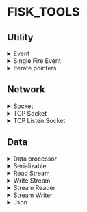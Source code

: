 # FISK_TOOLS
## Utility
<details id="event"> <summary>Event</summary>
 
 ```
 #include "tools/Event.h"
 fisk::tools::Event<...>
 ```
 Stores callbacks and executes them when fired
 ___
 `EventReg Register(std::function<void(Args...)> aCallback)`  
 Registers a callback to be executed when the event fires  
 Returns an `EventReg` handle, destruct this to unregister
 ___
 `void Fire(Args... aArgs)`  
 Fires the event and calls all registered callbacks  
 `aArgs`: arguments to pass to all callbacks
 ___
</details>
<details id="single-fire-event"> <summary>Single Fire Event</summary>
 
 ```
 #include "tools/Event.h"
 fisk::tools::SingleFireEvent<...>
 ```
 Event that can only have one callback at a time and only calls the callback once unless manually re-registered, callback does not need to be unregistered before destruction
 ___
 `Register(std::function<void(Args...)> aCallback)`  
 Registers a callback to the event  
 ___
 `Fire(Args... aArgs)`  
 Calls the callback and unregisters it
 ___
</details>
<details id="iterate-pointers"> <summary>Iterate pointers</summary>
 
 ```
 #include "tools/Iterators.h"
 fisk::tools::IteratePointers<class>
 ```
 Helps with iterating over a pair of pointers in e.g. range-for
 ___
 **constructor**  
 `IteratePointers(T* aBegin, T* aEnd)`  
 `aBegin`: the begin pointer  
 `aEnd`: the end pointer
 ___
 `T* begin()`  
 Returns the begin pointer
 ___
 `T* end()`  
 Returns the end pointer
 ___
</details>
 
## Network
<details id="socket"> <summary>Socket</summary>
 
 ```
 #include "tools/Socket.h"
 fisk::tools::Socket
 ```
 Holds and automatically closes a platform agnostic socket when destructed
</details>
<details id="tcp-socket"> <summary>TCP Socket</summary>
 
 ```
 #include "tools/TCPSocket.h"
 fisk::tools::TCPSocket
 ```
 Allows interaction with a platform agnostic TCP socket

 ___
 **constructor**  
 `TCPSocket(std::shared_ptr<Socket> aSocket)`  
 Takes in an open and connected [socket](#socket) to use for communications
 ___
 **constructor**  
 `TCPSocket(const char* aName, const char* aServiceOrPort, std::chrono::microseconds aTimeout)`  
 Attempts to create a connection to `aName`  
 `aName`: the hostname or address of the target e.g `"localhost"`, `"192.168.0.1"`, `"8.8.8.8"`, or `"google.com"`  
 `aServiceOrPort`: the servicename or port of the the target e.g `"12345"`, `"http"`, `"80"`, or `"ssl"`  
 `aTimeout`: how long to try for  
 Returns a `TCPSocket`, if no connection could be made it still returns a valid `TCPSocket` but it will always return false from `Update()`
 ___
 `bool Update()`  
 Updates the socket, flushes any pending writes and reads any available data  
 Returns `true` if all is good and `false` if the socket is no longer useful and should be discarded
 ___
 `void Close()`  
 Closes the socket  
 ___
 `WriteStream& GetWriteStream()`  
 Returns a reference to the [write stream](#writestream), any data written to it will be sent over the socket
 ___
 `ReadStream GetReadStream()`  
 Returns a reference to the [read stream](#readstream), any data read from the socket will be available from here
 ___
 `Event<> OnDataAvailable`  
 This [event](#event) will be fired whenever there is new data on the readstream
 ___
</details>
<details id="tcp-listen-socket"> <summary>TCP Listen Socket</summary>

 ```
 #include "tools/TCPListenSocket.h"
 fisk::tools::TCPListenSocket
 ```
 Platform agnostic TCP listen socket, Always listens on all available interfaces
 ___
 **constructor**  
 `TCPListenSocket(Port aPort)`  
 Takes in the port to bind to, if `TCPListenSocket::AnyPort` is specified the OS will determine which port to use
 ___
 `bool Update()`  
 Updates the socket checking for any pending connections  
 Returns `true` if all is good, `false` if the socket is no longer useful and should be discarded
 ___
 `Port GetPort()`  
 Returns the `Port` the socket is bound to, useful if `TCPListenSocket::AnyPort` was supplied in the constructor
 ___
 `Event<std::shared_ptr<TCPSocket>> OnNewConnection`  
 This [event](#event) is fired for each new connection
 ___
</details>
 
## Data
<details id="data-processor"> <summary>Data processor</summary>

 ```
 #include "tools/DataProcessor.h"
 fisk::tools::DataProcessor
 ```
 Interface for classes that implements utility to process objects  
 Handles: `uint8_t`, `int8_t`, `uint16_t`, `int16_t`, `uint32_t`, `int32_t`, `uint64_t`, `int64_t`, `std::string`, and anything that fulfills the [serializable](#serializable) concept
 ___
 `bool Process(T& aValue)`  
 Processes a value  
 `aValue`: A reference to the value to process  
 Returns `true` if it was successful `false` otherwise
 ___
</details>
<details id="serializable"> <summary>Serializable</summary>
 
 ```
 #include "tools/concepts.h"
 fisk::tools::Serializable
 ```
 **concept**  
 `true` if the type can be processed by a [data processor](#data-processor)
</details>
<details id="read-stream"> <summary>Read Stream</summary>

 ```
 #include "tools/Stream.h"
 fisk::tools::ReadStream
 ```
 Buffers a stream of data for reading
 ___
 `void AppendData(std::shared_ptr<StreamSegment> aData)`  
 Append some data to the stream
 ___
 `bool Read(uint8_t* aData, size_t aSize)`  
 Attempt to read some data from the stream and step the read offset forward  
 `aData`: the target buffer  
 `aSize`: the amount of data to read  
 Returns `true` if all the data could be read `false` otherwise
 ___
 `size_t Peek(uint8_t* aData, size_t aSize)`  
 Peek at some data in the stream, read offset remains unchanged  
 `aData`: the target buffer  
 `aSize`: the max amount of data to peek  
 Returns the amount of data that was copied into `aData` from the stream
 ___
 `void CommitRead()`  
 Commits the current read offset
 ___
 `void RestoreRead()`  
 Restores the read offset to the last time `CommitRead()` was called or to the start of stream if it hasn't been called yet
 ___
</details>
<details id="write-stream"> <summary>Write Stream</summary>
 
 ```
 #include "tools/Stream.h"
 fisk::tools::ReadStream
 ```
 Writes data into stream segments
 ___
 `void WriteData(const uint8_t* aData, size_t aSize)`  
 Writes data to the stream  
 `aData`: the data buffer  
 `aSize`: the amount of data to write
 ___
 `std::shared_ptr<StreamSegment> Get()`  
 Detach the current stream and restart the write stream  
 Returns a Linked list of [stream segments](#stream-segment) with all the data written to the stream since the last `Get()`
 ___
 `bool HasData()`  
 Returns `true` if there is data in the stream `false` otherwise
 ___
</details>
<details id="stream-reader"> <summary>Stream Reader</summary>

 ```
 #include "tools/StreamReader.h"
 fisk::tools::StreamReader
 ```
 Helps you read objects from a [read stream](#read-stream)  
 Implements the [Data Processor](#data-processor) interface
 ___
 **constructor**  
 `StreamReader(ReadStream& aReadStream)`  
 takes in the [stream](#read-stream) to read from
 ___
</details>
<details id="stream-writer"> <summary>Stream Writer</summary>
 
 ```
 #include "tools/StreamWriter.h"
 fisk::tools::StreamWriter
 ```
 Helps you write objects to a WriteStream  
 Implements the [Data Processor](#data-processor) interface
 ___
 **constructor**  
 `StreamWriter(WriteStream& aStream)`  
 Takes in the [stream](#write-stream) to write to
 ___
</details>
<details id="json"> <summary>Json</summary>
 
 ```
 #include "tools/JSON.h"
 fisk::tools::Json
 ```
 Json with a low amount of boilerplate and no rough edges
 ___
 `Json& operator[](const char* aKey)`  
 Accesses the child named `aKey`  
 If `this` is not of `ObjectType` always returns a reference to the [NullObject](#nullobject)  
 Returns a reference to the child or to the [NullObject](#nullobject) if non-existant
 ___
 `Json& operator[](int aIndex)`  
 Accesses the child at `aIndex`  
 If `this` is not of `ArrayType` always returns a reference to the [NullObject](#nullobject)  
 Returns a reference to the child or to the [NullObject](#nullobject) if out-of-bounds
 ___
 `bool Parse(const char* aString)`  
 Parses a json string  
 Returns `true` if successful and `false` otherwise. 
 ___
 `Json& AddValue(std::string aKey, T aValue)`  
Creates a named child and sets it equal to `aValue`  
 Upgrades `this` from `NullType` to `ObjectType`, fails if any other type  
 Returns a reference to the newly created child or the [NullObject](#nullobject) if failed
 ___
 `Json& AddValue(std::string aKey, std::unique_ptr<Json> aChild)`  
 Adds a named child  
 Upgrades `this` from `NullType` to `ObjectType`, fails if any other type  
 Returns a reference to the child or the [NullObject](#nullobject) if failed
 ___
 `Json& PushValue(T aValue)`  
 Pushes a child and sets it equal to `aValue`  
 Upgrades `this` from `NullType` to `ArrayType`, fails if any other type  
 Returns a reference to the newly created child or the [NullObject](#nullobject) if failed
 ___
 `Json& AddValue(std::string aKey, std::unique_ptr<Json> aChild)`  
 Pushes a child  
 Upgrades `this` from `NullType` to `ArrayType`, fails if any other type  
 Returns a reference to the child or the [NullObject](#nullobject) if failed
 ___
 `bool HasChild(const char* aKey)`  
 Checks if `this` has a child named `aKey`  
 Returns `false` if this is not of type `Object` otherwise:  
 Returns `true` if there is a child named `aKey`
 ___
 `bool IsNull()`  
  Returns `true` if `this` is of `NullType`
 ___
 `operator bool()`  
  Returns the inverse of `IsNull()`
 ___
 `std::string Serialize(bool aPretty)`  
 Returns a string representing `this` and all of it's children recursivly  
 Formated in a human readable way if `aPretty` is `true` otherwise as compact as possible
 ___
 `Json& operator=(T aValue)`  
 Assigns to `this`, changing type as necessary  
 Returns a referense to `this` to allow chaining  
 Supports `NumberType`, `StringType`, and `BooleanType` and anything convertable to any of these
 ___
 `bool GetIf(T& aValue)`  
 Gets the stored value of `this` if it is of a compatible type  
 Returns `true` if the value could be loaded `false` otherwise  
 Supports `long long`, `long`, `size_t`, `int`, `double`, `float`, `std::string`, and `bool` 
 ___
 `JsonObjectProxy IterateObject()`  
 Returns a proxy object of `this` that can be used to iterate over all the named children in no particular order  
 **example**  
 ```cpp
 fisk::tools::Json root;
 root.Parse(R"(
 {
  "foo": 10,
  "bar": {}
 })");
 
 for (const auto& [key, value] : root.IterateObject()) // the full type returned from the iterator is `JsonObjectIterator::DereferenceType` i.e. 'std::pair<const std::string, Json&>'
 {
  // key is a 'std::string' with the key
  // value is a 'fisk::tools::Json&' with the value associated with key
 }
 ```
 ___
 `JsonObjectProxy IterateObject()`  
 Returns a proxy object of `this` that can be used to iterate over all the unamed children in order  
 **example**  
 ```cpp
 fisk::tools::Json root;
 root.Parse(R"(
  [ 1, 2, 3, "hello", 0.01, true, null, 4]
 )");
 
 for (fisk::tools::Json& value : root.IterateArray())
 { 
  // goes through the sequence 1, 2, 3, "hello", 0.01, true, null, 4 
 }
 ```
 ___
 ### NullObject
 The `NullObject` is a special `Json` object that cannot be modified and any access on it will get you a reference back to it  
 It tests true for `IsNull()`, so does any default constructed `Json` or parsed `null` as well so don't use this to explicitly check for the `NullObject`  
 Attempting to add children to the `NullObject` always fails and returns a reference back to the `NullObject`  
 Attempting to get the stored value of the `NullObject` with `GetIf()` will always fail and return `false`  
 Attempting to access any child of the `NullObject` yields a reference back to the `NullObject` this allows safetly chaining any number of accesses and `GetIf()`'s  
 **example**
 ```cpp
 fisk::tools::Json root;
 root.Parse(R"({"outer":{"inner":[{"foo":{"value": 4}}]}})");
 
 root["outer"]["inner"][0]["foo"]; // succeeds all the way through

 root["outer"]["missing"][2]["bar"]; // fails at "missing" and then keeps accessing the NullObject until the chain completes
 
 int value;
 if (root["outer"]["inner"][0]["foo"]["value"].GetIf(value))
 {
  //this will execute
 }
 if (root["outer"]["missing"][2]["bar"]["value"].GetIf(value)) // GetIf on the NullObject always fails
 {
  //this will not
 }
 ```
</details>
























